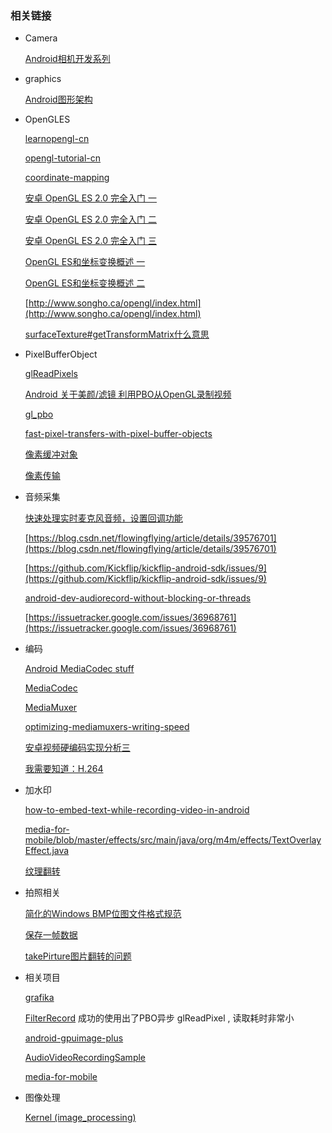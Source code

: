 

### 相关链接

- Camera

    [Android相机开发系列](https://www.polarxiong.com/archives/Android%E7%9B%B8%E6%9C%BA%E5%BC%80%E5%8F%91%E7%B3%BB%E5%88%97.html)

- graphics

    [Android图形架构](https://source.android.com/devices/graphics/architecture)

- OpenGLES

    [learnopengl-cn](https://learnopengl-cn.github.io/)

    [opengl-tutorial-cn](http://www.opengl-tutorial.org/cn/)

    [coordinate-mapping](https://developer.android.com/guide/topics/graphics/opengl#coordinate-mapping)

    [安卓 OpenGL ES 2.0 完全入门 一](https://blog.piasy.com/2016/06/07/Open-gl-es-android-2-part-1/)

    [安卓 OpenGL ES 2.0 完全入门 二](https://blog.piasy.com/2016/06/14/Open-gl-es-android-2-part-2/)

    [安卓 OpenGL ES 2.0 完全入门 三](https://blog.piasy.com/2017/10/06/Open-gl-es-android-2-part-3/)


    [OpenGL ES和坐标变换概述 一](http://zhangtielei.com/posts/blog-opengl-transformations-1.html)

    [OpenGL ES和坐标变换概述 二](http://zhangtielei.com/posts/blog-opengl-transformations-2.html)

    [http://www.songho.ca/opengl/index.html](http://www.songho.ca/opengl/index.html)

    [surfaceTexture#getTransformMatrix什么意思](https://stackoverflow.com/questions/30595493/what-does-the-return-value-of-surfacetexture-gettransformmatrix-mean-who-can-ex)


- PixelBufferObject

    [glReadPixels](https://www.khronos.org/opengl/wiki/GLAPI/glReadPixels)

    [Android 关于美颜/滤镜 利用PBO从OpenGL录制视频](https://www.jianshu.com/p/3bc4db687546)

    [gl_pbo](http://www.songho.ca/opengl/gl_pbo.html)

    [fast-pixel-transfers-with-pixel-buffer-objects](http://roxlu.com/2014/048/fast-pixel-transfers-with-pixel-buffer-objects)

    [像素缓冲对象](https://www.khronos.org/opengl/wiki/Pixel_Buffer_Object)

    [像素传输](https://www.khronos.org/opengl/wiki/Pixel_Transfer#Pixel_transfer_parameters)

- 音频采集

    [快速处理实时麦克风音频，设置回调功能](https://stackoverflow.com/questions/4525206/android-audiorecord-class-process-live-mic-audio-quickly-set-up-callback-func/4834651#4834651)

    [https://blog.csdn.net/flowingflying/article/details/39576701](https://blog.csdn.net/flowingflying/article/details/39576701)

    [https://github.com/Kickflip/kickflip-android-sdk/issues/9](https://github.com/Kickflip/kickflip-android-sdk/issues/9)

    [android-dev-audiorecord-without-blocking-or-threads](https://stackoverflow.com/questions/15804903/android-dev-audiorecord-without-blocking-or-threads)

    [https://issuetracker.google.com/issues/36968761](https://issuetracker.google.com/issues/36968761)

- 编码

    [Android MediaCodec stuff](https://bigflake.com/mediacodec/)

    [MediaCodec](https://developer.android.com/reference/android/media/MediaCodec)

    [MediaMuxer](https://developer.android.com/reference/android/media/MediaMuxer)

    [optimizing-mediamuxers-writing-speed](https://blog.horizon.camera/post/134263616000/optimizing-mediamuxers-writing-speed)

    [安卓视频硬编码实现分析三](https://blog.piasy.com/2017/08/08/WebRTC-Android-HW-Encode-Video/)

    [我需要知道：H.264](https://blog.piasy.com/2017/09/22/I-Need-Know-About-H264/)

- 加水印

   [how-to-embed-text-while-recording-video-in-android](https://stackoverflow.com/questions/23735464/how-to-embed-text-while-recording-video-in-android)

   [media-for-mobile/blob/master/effects/src/main/java/org/m4m/effects/TextOverlayEffect.java](https://github.com/INDExOS/media-for-mobile/blob/master/effects/src/main/java/org/m4m/effects/TextOverlayEffect.java)

   [纹理翻转](https://stackoverflow.com/questions/7811195/must-opengl-textures-be-flipped?rq=1)

- 拍照相关

    [简化的Windows BMP位图文件格式规范](http://www.dragonwins.com/domains/getteched/bmp/bmpfileformat.htm)


    [保存一帧数据](https://stackoverflow.com/questions/21634450/how-can-we-make-the-saveframe-method-in-extractmpegframestest-more-efficient)

    [takePirture图片翻转的问题](https://stackoverflow.com/questions/28350695/flipping-opengl-texture-from-bytebuffer-before-creating-the-bitmap-in-android)

- 相关项目

   [grafika](https://github.com/google/grafika)

   [FilterRecord](https://github.com/a483210/myExample) 成功的使用出了PBO异步 glReadPixel , 读取耗时非常小

   [android-gpuimage-plus](https://github.com/wysaid/android-gpuimage-plus)

   [AudioVideoRecordingSample](https://github.com/saki4510t/AudioVideoRecordingSample)

   [media-for-mobile](https://github.com/INDExOS/media-for-mobile)

- 图像处理

   [Kernel (image_processing)](https://en.wikipedia.org/wiki/Kernel_(image_processing))
